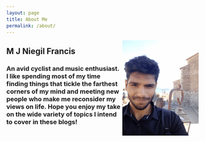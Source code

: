 ```yaml
---
layout: page
title: About Me
permalink: /about/
---
```


<img align="right" width="200" height="250" src="https://github.com/Niegil-Francis/Personal_Blog/blob/master/images/profile.png">

## M J Niegil Francis

### An avid cyclist and music enthusiast. I like spending most of my time finding things that tickle the farthest corners of my mind and meeting new people who make me reconsider my views on life. Hope you enjoy my take on the wide variety of topics I intend to cover in these blogs!

